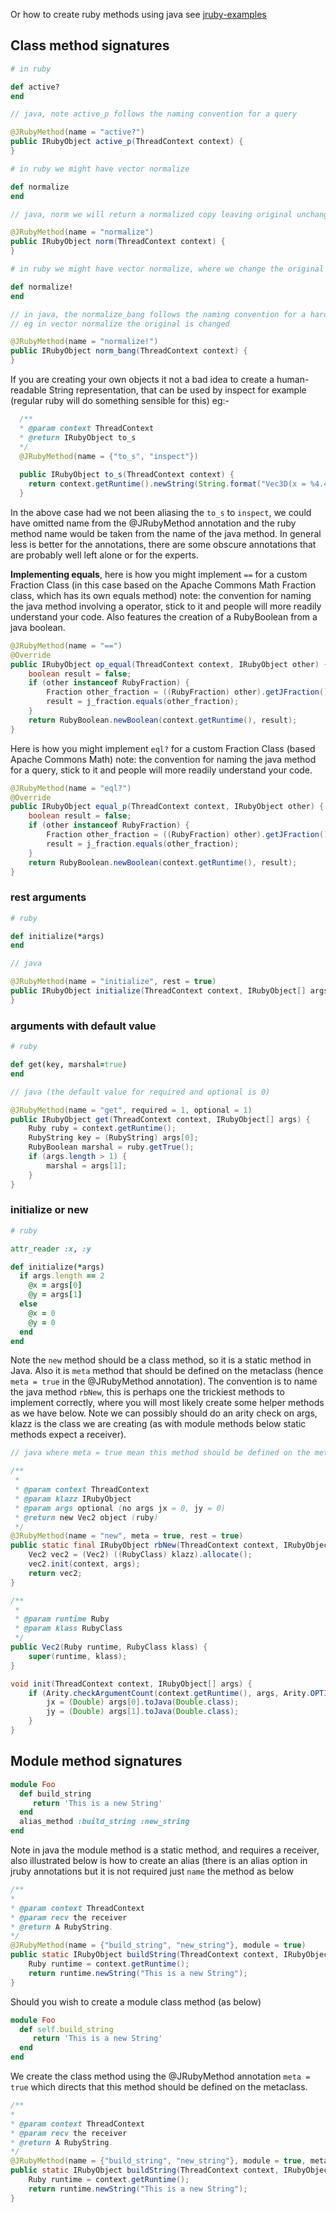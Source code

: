 Or how to create ruby methods using java see [jruby-examples][]

## Class method signatures 
```ruby
# in ruby

def active?
end
```
```java
// java, note active_p follows the naming convention for a query

@JRubyMethod(name = "active?")
public IRubyObject active_p(ThreadContext context) {
}
```
```ruby
# in ruby we might have vector normalize

def normalize
end
```
```java
// java, norm we will return a normalized copy leaving original unchanged

@JRubyMethod(name = "normalize")
public IRubyObject norm(ThreadContext context) {
}
```
```ruby
# in ruby we might have vector normalize, where we change the original

def normalize!
end
```
```java
// in java, the normalize_bang follows the naming convention for a hard change
// eg in vector normalize the original is changed

@JRubyMethod(name = "normalize!")
public IRubyObject norm_bang(ThreadContext context) {
}
```
If you are creating your own objects it not a bad idea to create a human-readable String representation, that can be used by inspect for example (regular ruby will do something sensible for this) eg:-
```java
  /**
  * @param context ThreadContext
  * @return IRubyObject to_s
  */
  @JRubyMethod(name = {"to_s", "inspect"})
  
  public IRubyObject to_s(ThreadContext context) {
    return context.getRuntime().newString(String.format("Vec3D(x = %4.4f, y = %4.4f, z = %4.4f)", jx, jy, jz));
  }
```
In the above case had we not been aliasing the `to_s` to `inspect`, we could have omitted name from the @JRubyMethod annotation and the ruby method name would be taken from the name of the java method. In general less is better for the annotations, there are some obscure annotations that are probably well left alone or for the experts.

**Implementing equals**, here is how you might implement `==` for a custom Fraction Class (in this case based on the Apache Commons Math Fraction class, which has its own equals method) note: the convention for naming the java method involving a operator, stick to it and people will more readily understand your code. Also features the creation of a RubyBoolean from a java boolean.
```java
@JRubyMethod(name = "==")
@Override
public IRubyObject op_equal(ThreadContext context, IRubyObject other) {
    boolean result = false;
    if (other instanceof RubyFraction) {
        Fraction other_fraction = ((RubyFraction) other).getJFraction();
        result = j_fraction.equals(other_fraction);
    }
    return RubyBoolean.newBoolean(context.getRuntime(), result);
}
```
Here is how you might implement `eql?` for a custom Fraction Class (based Apache Commons Math) note: the convention for naming the java method for a query, stick to it and people will more readily understand your code.
```java
@JRubyMethod(name = "eql?")
@Override
public IRubyObject equal_p(ThreadContext context, IRubyObject other) {
    boolean result = false;
    if (other instanceof RubyFraction) {
        Fraction other_fraction = ((RubyFraction) other).getJFraction();
        result = j_fraction.equals(other_fraction);
    }
    return RubyBoolean.newBoolean(context.getRuntime(), result);
}
```
### rest arguments
```ruby
# ruby

def initialize(*args)
end
```
```java
// java

@JRubyMethod(name = "initialize", rest = true)
public IRubyObject initialize(ThreadContext context, IRubyObject[] args) {
}
```
### arguments with default value
```ruby
# ruby

def get(key, marshal=true)
end
```
```java
// java (the default value for required and optional is 0)

@JRubyMethod(name = "get", required = 1, optional = 1)
public IRubyObject get(ThreadContext context, IRubyObject[] args) {
    Ruby ruby = context.getRuntime();
    RubyString key = (RubyString) args[0];
    RubyBoolean marshal = ruby.getTrue();
    if (args.length > 1) {
        marshal = args[1];
    }
}
```

### initialize or new
```ruby
# ruby

attr_reader :x, :y

def initialize(*args)
  if args.length == 2
    @x = args[0]
    @y = args[1]
  else
    @x = 0
    @y = 0
  end
end
```
Note the `new` method should be a class method, so it is a static method in Java. Also it is `meta` method that should be defined on the metaclass (hence `meta = true` in the @JRubyMethod annotation). The convention is to name the java method `rbNew`, this is perhaps one the trickiest methods to implement correctly, where you will most likely create some helper methods as we have below. Note we can possibly should do an arity check on args, klazz is the class we are creating (as with module methods below static methods expect a receiver).
```java
// java where meta = true mean this method should be defined on the metaclass

/**
 *
 * @param context ThreadContext
 * @param klazz IRubyObject
 * @param args optional (no args jx = 0, jy = 0)
 * @return new Vec2 object (ruby)
 */
@JRubyMethod(name = "new", meta = true, rest = true)
public static final IRubyObject rbNew(ThreadContext context, IRubyObject klazz, IRubyObject[] args) {
    Vec2 vec2 = (Vec2) ((RubyClass) klazz).allocate();
    vec2.init(context, args);
    return vec2;
}

/**
 *
 * @param runtime Ruby
 * @param klass RubyClass
 */
public Vec2(Ruby runtime, RubyClass klass) {
    super(runtime, klass);
}

void init(ThreadContext context, IRubyObject[] args) {
    if (Arity.checkArgumentCount(context.getRuntime(), args, Arity.OPTIONAL.getValue(), 2) == 2) {
        jx = (Double) args[0].toJava(Double.class);
        jy = (Double) args[1].toJava(Double.class);
    }
}
```

## Module method signatures
```ruby
module Foo 
  def build_string
     return 'This is a new String' 
  end 
  alias_method :build_string :new_string
end
```
Note in java the module method is a static method, and requires a receiver, also illustrated below is how to create an alias (there is an alias option in jruby annotations but it is not required just `name` the method as below
```java
/**
*
* @param context ThreadContext
* @param recv the receiver
* @return A RubyString.
*/
@JRubyMethod(name = {"build_string", "new_string"}, module = true)
public static IRubyObject buildString(ThreadContext context, IRubyObject recv) {
    Ruby runtime = context.getRuntime();
    return runtime.newString("This is a new String");
}
```
Should you wish to create a module class method (as below) 
```ruby
module Foo 
  def self.build_string
     return 'This is a new String' 
  end
end
```
We create the class method using the @JRubyMethod annotation `meta = true` which directs that this method should be defined on the metaclass.
```java
/**
*
* @param context ThreadContext
* @param recv the receiver
* @return A RubyString.
*/
@JRubyMethod(name = {"build_string", "new_string"}, module = true, meta = true)
public static IRubyObject buildString(ThreadContext context, IRubyObject recv) {
    Ruby runtime = context.getRuntime();
    return runtime.newString("This is a new String");
}
```

[jruby-examples]:https://github.com/jruby/jruby-examples/tree/master/extensions/basic